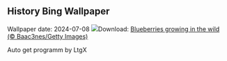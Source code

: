 ## History Bing Wallpaper
Wallpaper date: 2024-07-08
![](https://www.bing.com/th?id=OHR.NorwayBlueberries_EN-IN9622921626_UHD.jpg&w=1000)Download: [Blueberries growing in the wild (© Baac3nes/Getty Images)](https://www.bing.com/th?id=OHR.NorwayBlueberries_EN-IN9622921626_UHD.jpg)

Auto get programm by LtgX
